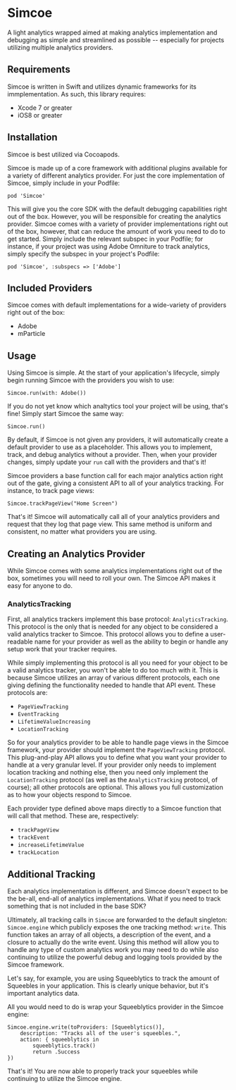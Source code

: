 # Simcoe

A light analytics wrapped aimed at making analytics implementation and debugging as simple and
streamlined as possible -- especially for projects utilizing multiple analytics providers.

## Requirements

Simcoe is written in Swift and utilizes dynamic frameworks for its immplementation. As such, this 
library requires:

* Xcode 7 or greater
* iOS8 or greater

## Installation

Simcoe is best utilized via Cocoapods.

Simcoe is made up of a core framework with additional plugins available for a variety of different
analytics provider. For just the core implementation of Simcoe, simply include in your Podfile:

``
pod 'Simcoe'
``

This will give you the core SDK with the default debugging capabilities right out of the box. However, you
will be responsible for creating the analytics provider. Simcoe comes with a variety of provider implementations 
right out of the box, however, that can reduce the amount of work you need to do to get started. Simply
include the relevant subspec in your Podfile; for instance, if your project was using Adobe Omniture to
track analytics, simply specify the subspec in your project's Podfile:

``
pod 'Simcoe', :subspecs => ['Adobe']
``

## Included Providers

Simcoe comes with default implementations for a wide-variety of providers right out of the box:

* Adobe
* mParticle


## Usage

Using Simcoe is simple. At the start of your application's lifecycle, simply begin running Simcoe with the
providers you wish to use:

`Simcoe.run(with: Adobe())`

If you do not yet know which analtytics tool your project will be using, that's fine! Simply start Simcoe
the same way:

`Simcoe.run()`

By default, if Simcoe is not given any providers, it will automatically create a default provider to use as a 
placeholder. This allows you to implement, track, and debug analytics without a provider. Then, when your
provider changes, simply update your `run` call with the providers and that's it!

Simcoe providers a base function call for each major analytics action right out of the gate, giving a
consistent API to all of your analytics tracking. For instance, to track page views:

``
Simcoe.trackPageView("Home Screen")
``

That's it! Simcoe will automatically call all of your analytics providers and request that they log that
page view. This same method is uniform and consistent, no matter what providers you are using.


## Creating an Analytics Provider

While Simcoe comes with some analytics implementations right out of the box, sometimes you will need to roll
your own. The Simcoe API makes it easy for anyone to do.

### AnalyticsTracking

First, all analytics trackers implement this base protocol: `AnalyticsTracking`. This protocol is the only that is 
needed for any object to be considered a valid analytics tracker to Simcoe. This protocol allows you to define
a user-readable name for your provider as well as the ability to begin or handle any setup work that your 
tracker requires.

While simply implementing this protocol is all you need for your object to be a valid analytics tracker,
you won't be able to do too much with it. This is because Simcoe utilizes an array of various different 
protocols, each one giving defining the functionality needed to handle that API event. These protocols are:

* `PageViewTracking`
* `EventTracking`
* `LifetimeValueIncreasing`
* `LocationTracking`

So for your analytics provider to be able to handle page views in the Simcoe framework, your provider should 
implement the `PageViewTracking` protocol. This plug-and-play API allows you to define what you want your provider
to handle at a very granular level. If your provider only needs to implement location tracking and nothing else, then
you need only implement the `LocationTracking` protocol (as well as the `AnalyticsTracking` protocol, of course); all 
other protocols are optional. This allows you full customization as to how your objects respond to Simcoe.

Each provider type defined above maps directly to a Simcoe function that will call that method. These are, respectively:

* `trackPageView`
* `trackEvent`
* `increaseLifetimeValue`
* `trackLocation`


## Additional Tracking

Each analytics implementation is different, and Simcoe doesn't expect to be the be-all, end-all of 
analytics implementations. What if you need to track something that is not included in the base SDK?

Ultimately, all tracking calls in `Simcoe` are forwarded to the default singleton: `Simcoe.engine` which
publicly exposes the one tracking method: `write`. This function takes an array of all objects, a description
of the event, and a closure to actually do the write event. Using this method will allow you to handle any 
type of custom analytics work you may need to do while also continuing to utilize the powerful debug and logging
tools provided by the Simcoe framework.

Let's say, for example, you are using Squeeblytics to track the amount of Squeebles in your application. This is 
clearly unique behavior, but it's important analytics data.

All you would need to do is wrap your Squeeblytics provider in the Simcoe engine:

```
Simcoe.engine.write(toProviders: [Squeeblytics()],
    description: "Tracks all of the user's squeebles.",
    action: { squeeblytics in
        squeeblytics.track()
        return .Success
})
```

That's it! You are now able to properly track your squeebles while continuing to utilize the Simcoe engine.
